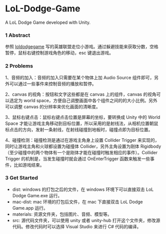 # LoL-Dodge-Game

A LoL Dodge Game developed with Unity.

### 1 Abstract

参照 [loldodgegame](https://loldodgegame.com/) 写的英雄联盟走位小游戏。通过躲避技能来获取分数，空格暂停，鼠标右键控制游戏角色的移动，esc 键退出游戏。

### 2 Problems

1、音频的加入：音频的加入只需要在某个物体上加 Audio Source 组件即可，另外可以通过一些事件来控制音频的播放和暂停。

2、canvas 的视角：按钮和文字这些都是在 canvas 上的组件，canvas 的视角可以选定为 world space，方便自己调整画面中各个组件之间的的大小比例。另外可以调整 canvas 的分辨率来优化画面的清晰度。

3、鼠标右键点击：鼠标右键点击位置是屏幕的坐标，要转换成 Unity 中的 World Space 才能让游戏主角移动到目标位置，所以采用的是射线法，从相机位置朝鼠标点击的方向，发射一条射线，在射线碰撞到地板时，碰撞点即为目标位置。

4、碰撞检测：碰撞检测是通过在游戏主角身上设置 Collider Trigger 来实现的，同时让游戏主角和火球都设置为碰撞体 Collider，另外主角设置为刚体 Rigidbody（至少碰撞中的两个物体有一个是刚体才能在碰撞时触发相应的事件）。Collider Trigger 的机制是，当发生碰撞时就会通过 OnEnterTrigger 函数来触发一些事件，比如游戏结束。

### 3 Get Started

- dist: windows 的打包之后的文件，在 windows 环境下可以直接双击 LoL Dodge Game.exe 运行。
- mac-dist: mac 环境的打包后文件，在 mac 下直接双击 LoL Dodge Game.app 运行。
- materials: 资源文件夹，包括图片、音频、模型等。
- src: 源代码文件夹，可以使用 unity 或者 unity-hub 打开这个文件夹，修改源代码。修改代码时可以选择 Visual Studio 来进行 C# 代码的编译。
